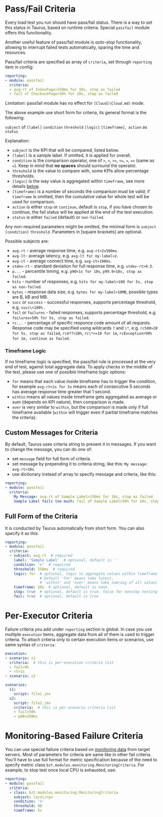 # Pass/Fail Criteria

Every load test you run should have pass/fail status. There is a way to set this status in Taurus, based on runtime criteria. Special `passfail` module offers this functionality. 

Another useful feature of pass/fail module
is _auto-stop_ functionality, allowing to interrupt failed tests automatically, sparing the time and
resources.

Pass/fail criteria are specified as array of `criteria`, set through `reporting` item in config:
```yaml
reporting:
- module: passfail
  criteria:
  - avg-rt of IndexPage>150ms for 10s, stop as failed
  - fail of CheckoutPage>50% for 10s, stop as failed
```
Limitation: passfail module has no effect for `[Cloud](Cloud.md)` mode.

The above example use short form for criteria, its general format is the following:

`subject` of `[label]` `condition` `threshold` `[logic]` `[timeframe]`,` action` as `status`

Explanation:
  - `subject` is the KPI that will be compared, listed below.
  - `[label]` is a sample label. If omitted, it is applied for overall.
  - `condition` is the comparison operator, one of `>`, `<`, `>=`, `<=`, `=`, `==` (same as `=`). Keep in mind that **no spaces** should surround the operator.
  - `threshold` is the value to compare with, some KPIs allow percentage thresholds.
  - `[logic]` is the way value is aggregated within `timeframe`, see more details [below](#Timeframe-Logic).
  - `[timeframe]` is a number of seconds the comparison must be valid; if `timeframe` is omitted, then the cumulative value for whole test will be used for comparison.
  - `action` is either `stop` or `continue`, default is `stop`, if you have chosen to continue, the fail status will be applied at the end of the test execution.
  - `status` is either `failed` (default) or `non-failed`.

Any non-required parameters might be omitted, the minimal form is `subject` `[condition]` `threshold`. 
Parameters in [square brackets] are optional. 

Possible subjects are:
 - `avg-rt` - average response time, e.g. `avg-rt>2s500ms`.
 - `avg-lt`- average latency, e.g. `avg-lt for my-label>2`.
 - `avg-ct` - average connect time, e.g. `avg-ct>100ms`.
 - `stdev-rt` - standard deviation for full response time, e.g. `stdev-rt>0.5`.
 - `p...` - percentile timing, e.g. `p90>1s for 10s`, `p99.9>10s, stop as failed`.
 - `hits` - number of responses, e.g. `hits for my-label>100 for 5s, stop as non-failed`.
 - `bytes` - response data size, e.g. `bytes for my-label>10MB`, possible types are B, kB and MB.
 - `succ` or `success` - successful responses, supports percentage threshold, e.g. `succ\<100%` .
 - `fail` or `failures` - failed responses, supports percentage threshold, e.g. `failures>50% for 5s, stop as failed`.
 - `rc...` - percentage of specific responce code amount of all requests. Response code may be specified using wildcards `?` and `\*`, e.g. `rc500>20 for 5s, stop as failed`, `rc4??>20%`, `rc\*>=10 for 1m`, `rcException>99% for 1m, continue as failed`.

### Timeframe Logic 

If no timeframe logic is specified, the pass/fail rule is processed at the very end of test, against total aggregate data. 
To apply checks in the middle of the test, please use one of possible timeframe logic options:

- `for` means that each value inside timeframe has to trigger the condition, for example `avg-rt>1s for 5s` means each of consecutive 5 seconds has average response time greater that 1 second.
- `within` means all values inside timeframe gets aggregated as average or sum (depends on KPI nature), then comparison is made.
- `over` is very similar to `within`, but the comparison is made only if full timeframe available (`within` will trigger even if partial timeframe matches the criteria).

## Custom Messages for Criteria

By default, Taurus uses criteria string to present it in messages. If you want
to change the message, you can do one of:
 - set `message` field for full form of criteria.
 - set message by prepending it to criteria string, like this: `My message: avg-rt>10s`.
 - use dictionary instead of array to specify message and criteria, like this:
 
```yaml
reporting:
- module: passfail
  criteria:
    My Message: avg-rt of Sample Label>150ms for 10s, stop as failed
    Sample Label fails too much: fail of Sample Label>50% for 10s, stop as failed
```

## Full Form of the Criteria 

It is conducted by Taurus automatically from short form. You can also specify it as this:

```yaml
reporting:
- module: passfail
  criteria:
  - subject: avg-rt  # required
    label: 'Sample Label'  # optional, default is ''
    condition: '>'  # required
    threshold: 150ms  # required
    logic: for  # optional, logic to aggregate values within timeframe. 
                # Default 'for' means take latest, 
                # 'within' and 'over' means take sum/avg of all values within interval
    timeframe: 10s  # optional, default is none
    stop: true  # optional, default is true. false for nonstop testing until the end
    fail: true  # optional, default is true
```

# Per-Executor Criteria

Failure criteria you add under `reporting` section is global. In case you use multiple `execution` items, aggregate data from all of them is used to trigger criteria. To attach criteria only to certain execution items or scenarios, use same syntax of `criteria`:

```yaml
execution:
- scenario: s1
  criteria:  # this is per-execution criteria list
  - fail>0%
  - rt>1s
- scenario: s2

scenarios:
  s1:
    script: file1.jmx
  s2:
    script: file2.jmx
    criteria:  # this is per-scenario criteria list
    - fail>50%   
    - p90>250ms   
```

# Monitoring-Based Failure Criteria 

You can use special failure criteria based on [monitoring data](Monitoring) from target servers. Most of
parameters for criteria are same like in other fail criteria. You'll have to use full format
for metric specification because of the need to specify metric class `bzt.modules.monitoring.MonitoringCriteria`.
For example, to stop test once local CPU is exhausted, use:

```yaml
reporting:
- module: passfail
  criteria:
  - class: bzt.modules.monitoring.MonitoringCriteria
    subject: local/cpu
    condition: '>'
    threshold: 90
    timeframe: 5s
``` 